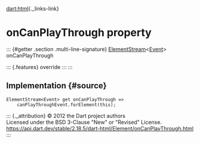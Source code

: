 [dart:html](../../dart-html/dart-html-library){._links-link}

onCanPlayThrough property
=========================

::: {#getter .section .multi-line-signature}
[ElementStream](../elementstream-class)\<[Event](../event-class)\>
onCanPlayThrough

::: {.features}
override
:::
:::

Implementation {#source}
--------------

``` {.language-dart data-language="dart"}
ElementStream<Event> get onCanPlayThrough =>
    canPlayThroughEvent.forElement(this);
```

::: {._attribution}
© 2012 the Dart project authors\
Licensed under the BSD 3-Clause \"New\" or \"Revised\" License.\
<https://api.dart.dev/stable/2.18.5/dart-html/Element/onCanPlayThrough.html>
:::
